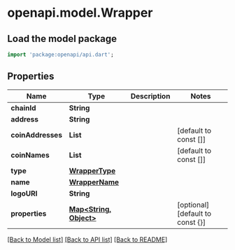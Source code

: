 # openapi.model.Wrapper

## Load the model package
```dart
import 'package:openapi/api.dart';
```

## Properties
Name | Type | Description | Notes
------------ | ------------- | ------------- | -------------
**chainId** | **String** |  | 
**address** | **String** |  | 
**coinAddresses** | **List<String>** |  | [default to const []]
**coinNames** | **List<String>** |  | [default to const []]
**type** | [**WrapperType**](WrapperType.md) |  | 
**name** | [**WrapperName**](WrapperName.md) |  | 
**logoURI** | **String** |  | 
**properties** | [**Map<String, Object>**](Object.md) |  | [optional] [default to const {}]

[[Back to Model list]](../README.md#documentation-for-models) [[Back to API list]](../README.md#documentation-for-api-endpoints) [[Back to README]](../README.md)


